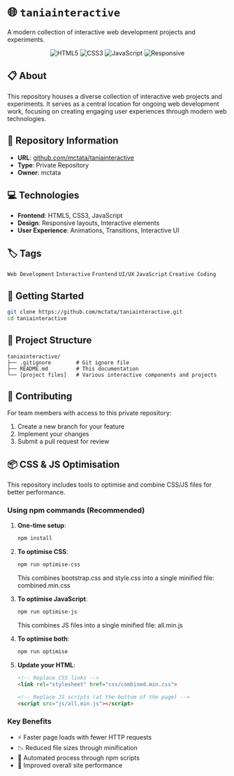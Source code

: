 # 🌐 <code>taniainteractive</code>

A modern collection of interactive web development projects and experiments.

<div align="center">

![HTML5](https://img.shields.io/badge/HTML5-E34F26?style=for-the-badge&logo=html5&logoColor=white)
![CSS3](https://img.shields.io/badge/CSS3-1572B6?style=for-the-badge&logo=css3&logoColor=white)
![JavaScript](https://img.shields.io/badge/JavaScript-F7DF1E?style=for-the-badge&logo=javascript&logoColor=black)
![Responsive](https://img.shields.io/badge/Responsive-5C2D91?style=for-the-badge&logo=bootstrap&logoColor=white)

</div>

## 📋 About

This repository houses a diverse collection of interactive web projects and experiments. It serves as a central location for ongoing web development work, focusing on creating engaging user experiences through modern web technologies.

## 🔗 Repository Information

- **URL**: [github.com/mctata/taniainteractive](https://github.com/mctata/taniainteractive)
- **Type**: Private Repository
- **Owner**: mctata

## 💻 Technologies

- **Frontend**: HTML5, CSS3, JavaScript
- **Design**: Responsive layouts, Interactive elements
- **User Experience**: Animations, Transitions, Interactive UI

## 🏷️ Tags

`Web Development` `Interactive` `Frontend` `UI/UX` `JavaScript` `Creative Coding`

## 🚀 Getting Started

```bash
git clone https://github.com/mctata/taniainteractive.git
cd taniainteractive
```

## 📁 Project Structure

```
taniainteractive/
├── .gitignore        # Git ignore file
├── README.md         # This documentation
└── [project files]   # Various interactive components and projects
```

## 🔄 Contributing

For team members with access to this private repository:

1. Create a new branch for your feature
2. Implement your changes
3. Submit a pull request for review

## 📦 CSS & JS Optimisation

This repository includes tools to optimise and combine CSS/JS files for better performance.

### Using npm commands (Recommended)

1. **One-time setup**:
   ```bash
   npm install
   ```

2. **To optimise CSS**:
   ```bash
   npm run optimise-css
   ```
   This combines bootstrap.css and style.css into a single minified file: combined.min.css

3. **To optimise JavaScript**:
   ```bash
   npm run optimise-js
   ```
   This combines JS files into a single minified file: all.min.js

4. **To optimise both**:
   ```bash
   npm run optimise
   ```

5. **Update your HTML**:
   ```html
   <!-- Replace CSS links -->
   <link rel="stylesheet" href="css/combined.min.css">
   
   <!-- Replace JS scripts (at the bottom of the page) -->
   <script src="js/all.min.js"></script>
   ```

### Key Benefits
- ⚡ Faster page loads with fewer HTTP requests
- 📉 Reduced file sizes through minification
- 🔧 Automated process through npm scripts
- 🚀 Improved overall site performance
